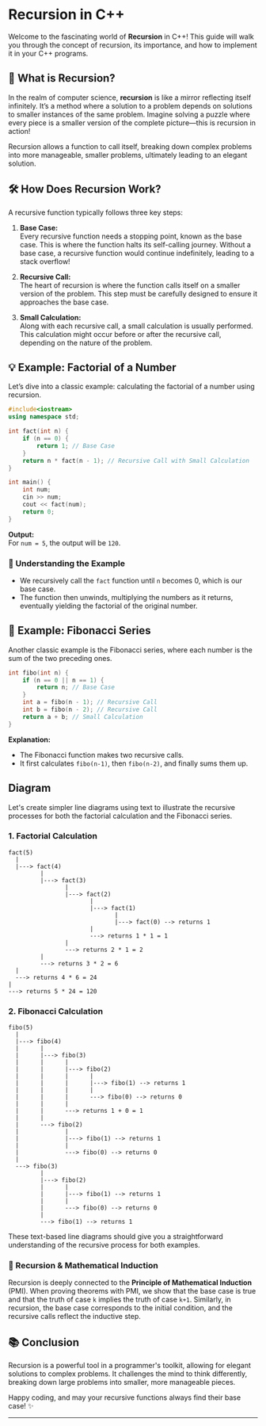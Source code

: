 # Recursion in C++

Welcome to the fascinating world of **Recursion** in C++! This guide will walk you through the concept of recursion, its importance, and how to implement it in your C++ programs.

## 🚀 What is Recursion?

In the realm of computer science, **recursion** is like a mirror reflecting itself infinitely. It’s a method where a solution to a problem depends on solutions to smaller instances of the same problem. Imagine solving a puzzle where every piece is a smaller version of the complete picture—this is recursion in action!

Recursion allows a function to call itself, breaking down complex problems into more manageable, smaller problems, ultimately leading to an elegant solution.

## 🛠️ How Does Recursion Work?

A recursive function typically follows three key steps:

1. **Base Case:**  
   Every recursive function needs a stopping point, known as the base case. This is where the function halts its self-calling journey. Without a base case, a recursive function would continue indefinitely, leading to a stack overflow!

2. **Recursive Call:**  
   The heart of recursion is where the function calls itself on a smaller version of the problem. This step must be carefully designed to ensure it approaches the base case.

3. **Small Calculation:**  
   Along with each recursive call, a small calculation is usually performed. This calculation might occur before or after the recursive call, depending on the nature of the problem.

## 💡 Example: Factorial of a Number

Let’s dive into a classic example: calculating the factorial of a number using recursion.

```cpp
#include<iostream>
using namespace std;

int fact(int n) {
    if (n == 0) {
        return 1; // Base Case
    }
    return n * fact(n - 1); // Recursive Call with Small Calculation
}

int main() {
    int num;
    cin >> num;
    cout << fact(num);
    return 0;
}
```

**Output:**  
For `num = 5`, the output will be `120`.

### 🧠 Understanding the Example

- We recursively call the `fact` function until `n` becomes 0, which is our base case.
- The function then unwinds, multiplying the numbers as it returns, eventually yielding the factorial of the original number.

## 🌱 Example: Fibonacci Series

Another classic example is the Fibonacci series, where each number is the sum of the two preceding ones.

```cpp
int fibo(int n) {
    if (n == 0 || n == 1) {
        return n; // Base Case
    }
    int a = fibo(n - 1); // Recursive Call
    int b = fibo(n - 2); // Recursive Call
    return a + b; // Small Calculation
}
```

**Explanation:**

- The Fibonacci function makes two recursive calls.
- It first calculates `fibo(n-1)`, then `fibo(n-2)`, and finally sums them up.

  
## Diagram 


Let's create simpler line diagrams using text to illustrate the recursive processes for both the factorial calculation and the Fibonacci series.

### 1. Factorial Calculation

```
fact(5)
  |
  |---> fact(4)
         |
         |---> fact(3)
                |
                |---> fact(2)
                       |
                       |---> fact(1)
                              |
                              |---> fact(0) --> returns 1
                       |
                       ---> returns 1 * 1 = 1
                |
                ---> returns 2 * 1 = 2
         |
         ---> returns 3 * 2 = 6
  |
  ---> returns 4 * 6 = 24
|
---> returns 5 * 24 = 120
```

### 2. Fibonacci Calculation

```
fibo(5)
  |
  |---> fibo(4)
  |      |
  |      |---> fibo(3)
  |      |      |
  |      |      |---> fibo(2)
  |      |      |      |
  |      |      |      |---> fibo(1) --> returns 1
  |      |      |      |
  |      |      |      ---> fibo(0) --> returns 0
  |      |      |
  |      |      ---> returns 1 + 0 = 1
  |      |
  |      ---> fibo(2)
  |             |
  |             |---> fibo(1) --> returns 1
  |             |
  |             ---> fibo(0) --> returns 0
  |
  ---> fibo(3)
         |
         |---> fibo(2)
         |      |
         |      |---> fibo(1) --> returns 1
         |      |
         |      ---> fibo(0) --> returns 0
         |
         ---> fibo(1) --> returns 1
```

These text-based line diagrams should give you a straightforward understanding of the recursive process for both examples.

### 🔄 Recursion & Mathematical Induction

Recursion is deeply connected to the **Principle of Mathematical Induction** (PMI). When proving theorems with PMI, we show that the base case is true and that the truth of case `k` implies the truth of case `k+1`. Similarly, in recursion, the base case corresponds to the initial condition, and the recursive calls reflect the inductive step.

## 📚 Conclusion

Recursion is a powerful tool in a programmer's toolkit, allowing for elegant solutions to complex problems. It challenges the mind to think differently, breaking down large problems into smaller, more manageable pieces.

Happy coding, and may your recursive functions always find their base case! ✨

---
